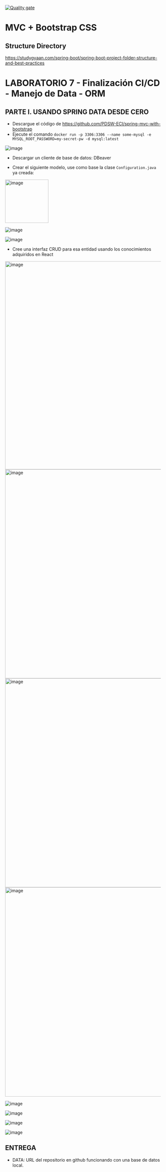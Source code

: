 [![Quality gate](https://sonarcloud.io/api/project_badges/quality_gate?project=PDSW-ECI_spring-mvc-with-bootstrap)](https://sonarcloud.io/summary/new_code?id=PDSW-ECI_spring-mvc-with-bootstrap)

# MVC + Bootstrap CSS

## Structure Directory
https://studygyaan.com/spring-boot/spring-boot-project-folder-structure-and-best-practices


# LABORATORIO 7 - Finalización CI/CD - Manejo de Data - ORM

## PARTE I. USANDO SPRING DATA DESDE CERO
- Descargue el código de https://github.com/PDSW-ECI/spring-mvc-with-bootstrap
- Ejecute el comando `docker run -p 3306:3306 --name some-mysql -e MYSQL_ROOT_PASSWORD=my-secret-pw -d mysql:latest`

![image](https://github.com/koket987/LAB07-CVDS/assets/97971883/b155d679-fe19-4b99-a27a-16985f5ce419)

- Descargar un cliente de base de datos: DBeaver

- Crear el siguiente modelo, use como base la clase `Configuration.java` ya creada:
<img width="140" alt="image" src="https://github.com/PDSW-ECI/labs/assets/4140058/9df565e5-dd4f-4932-b655-49de6a7c78ea">


![image](https://github.com/koket987/LAB07-CVDS/assets/97971883/8b05b903-d8b2-44cc-b167-481a681a0a76)

![image](https://github.com/koket987/LAB07-CVDS/assets/97971883/7b6689f7-0297-4a0e-be5f-5e7abafb39bf)


- Cree una interfaz CRUD para esa entidad usando los conocimientos adquiridos en React

<img width="672" alt="image" src="https://github.com/PDSW-ECI/labs/assets/4140058/67f8763f-920d-4c26-a7e7-cfcbee8cd37c">

<img width="675" alt="image" src="https://github.com/PDSW-ECI/labs/assets/4140058/8030b6b1-741f-4460-92ce-b66156c9857b">

<img width="675" alt="image" src="https://github.com/PDSW-ECI/labs/assets/4140058/652744e8-f2be-496d-9a57-6e72cb652c7f">

<img width="676" alt="image" src="https://github.com/PDSW-ECI/labs/assets/4140058/79383263-86ac-4bee-81d7-d3d9df1b0a60">

![image](https://github.com/koket987/LAB07-CVDS/assets/97971883/8ee99bef-9e51-4503-9526-f006f143c264)

![image](https://github.com/koket987/LAB07-CVDS/assets/97971883/8fa479dc-530b-426e-b219-9923987515a1)

![image](https://github.com/koket987/LAB07-CVDS/assets/97971883/faab57e6-ec9b-49f6-8828-20f29909a610)

![image](https://github.com/koket987/LAB07-CVDS/assets/97971883/88bb38c4-2019-4d0e-95b1-4fdf09900a60)




## ENTREGA
- DATA: URL del repositorio en github funcionando con una base de datos local.
